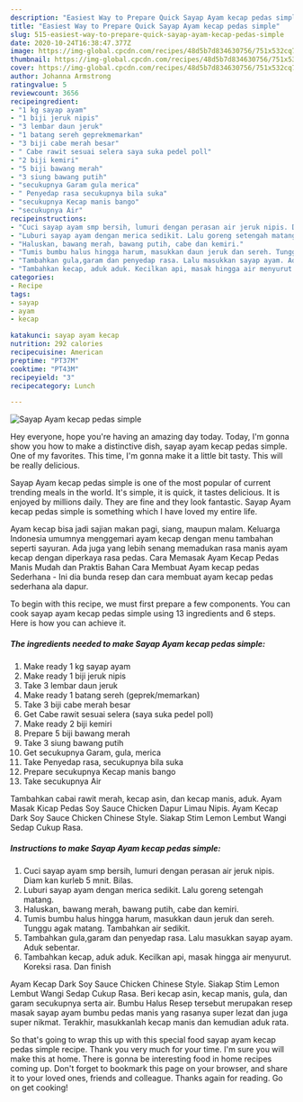 ```yaml
---
description: "Easiest Way to Prepare Quick Sayap Ayam kecap pedas simple"
title: "Easiest Way to Prepare Quick Sayap Ayam kecap pedas simple"
slug: 515-easiest-way-to-prepare-quick-sayap-ayam-kecap-pedas-simple
date: 2020-10-24T16:38:47.377Z
image: https://img-global.cpcdn.com/recipes/48d5b7d834630756/751x532cq70/sayap-ayam-kecap-pedas-simple-foto-resep-utama.jpg
thumbnail: https://img-global.cpcdn.com/recipes/48d5b7d834630756/751x532cq70/sayap-ayam-kecap-pedas-simple-foto-resep-utama.jpg
cover: https://img-global.cpcdn.com/recipes/48d5b7d834630756/751x532cq70/sayap-ayam-kecap-pedas-simple-foto-resep-utama.jpg
author: Johanna Armstrong
ratingvalue: 5
reviewcount: 3656
recipeingredient:
- "1 kg sayap ayam"
- "1 biji jeruk nipis"
- "3 lembar daun jeruk"
- "1 batang sereh geprekmemarkan"
- "3 biji cabe merah besar"
- " Cabe rawit sesuai selera saya suka pedel poll"
- "2 biji kemiri"
- "5 biji bawang merah"
- "3 siung bawang putih"
- "secukupnya Garam gula merica"
- " Penyedap rasa secukupnya bila suka"
- "secukupnya Kecap manis bango"
- "secukupnya Air"
recipeinstructions:
- "Cuci sayap ayam smp bersih, lumuri dengan perasan air jeruk nipis. Diam kan kurleb 5 mnit. Bilas."
- "Luburi sayap ayam dengan merica sedikit. Lalu goreng setengah matang."
- "Haluskan, bawang merah, bawang putih, cabe dan kemiri."
- "Tumis bumbu halus hingga harum, masukkan daun jeruk dan sereh. Tunggu agak matang. Tambahkan air sedikit."
- "Tambahkan gula,garam dan penyedap rasa. Lalu masukkan sayap ayam. Aduk sebentar."
- "Tambahkan kecap, aduk aduk. Kecilkan api, masak hingga air menyurut. Koreksi rasa. Dan finish"
categories:
- Recipe
tags:
- sayap
- ayam
- kecap

katakunci: sayap ayam kecap 
nutrition: 292 calories
recipecuisine: American
preptime: "PT37M"
cooktime: "PT43M"
recipeyield: "3"
recipecategory: Lunch

---
```



![Sayap Ayam kecap pedas simple](https://img-global.cpcdn.com/recipes/48d5b7d834630756/751x532cq70/sayap-ayam-kecap-pedas-simple-foto-resep-utama.jpg)

Hey everyone, hope you're having an amazing day today. Today, I'm gonna show you how to make a distinctive dish, sayap ayam kecap pedas simple. One of my favorites. This time, I'm gonna make it a little bit tasty. This will be really delicious.

Sayap Ayam kecap pedas simple is one of the most popular of current trending meals in the world. It's simple, it is quick, it tastes delicious. It is enjoyed by millions daily. They are fine and they look fantastic. Sayap Ayam kecap pedas simple is something which I have loved my entire life.

Ayam kecap bisa jadi sajian makan pagi, siang, maupun malam. Keluarga Indonesia umumnya menggemari ayam kecap dengan menu tambahan seperti sayuran. Ada juga yang lebih senang memadukan rasa manis ayam kecap dengan diperkaya rasa pedas. Cara Memasak Ayam Kecap Pedas Manis Mudah dan Praktis Bahan Cara Membuat Ayam kecap pedas Sederhana - Ini dia bunda resep dan cara membuat ayam kecap pedas sederhana ala dapur.


To begin with this recipe, we must first prepare a few components. You can cook sayap ayam kecap pedas simple using 13 ingredients and 6 steps. Here is how you can achieve it.

<!--inarticleads1-->

##### The ingredients needed to make Sayap Ayam kecap pedas simple:

1. Make ready 1 kg sayap ayam
1. Make ready 1 biji jeruk nipis
1. Take 3 lembar daun jeruk
1. Make ready 1 batang sereh (geprek/memarkan)
1. Take 3 biji cabe merah besar
1. Get  Cabe rawit sesuai selera (saya suka pedel poll)
1. Make ready 2 biji kemiri
1. Prepare 5 biji bawang merah
1. Take 3 siung bawang putih
1. Get secukupnya Garam, gula, merica
1. Take  Penyedap rasa, secukupnya bila suka
1. Prepare secukupnya Kecap manis bango
1. Take secukupnya Air


Tambahkan cabai rawit merah, kecap asin, dan kecap manis, aduk. Ayam Masak Kicap Pedas Soy Sauce Chicken Dapur Limau Nipis. Ayam Kecap Dark Soy Sauce Chicken Chinese Style. Siakap Stim Lemon Lembut Wangi Sedap Cukup Rasa. 

<!--inarticleads2-->

##### Instructions to make Sayap Ayam kecap pedas simple:

1. Cuci sayap ayam smp bersih, lumuri dengan perasan air jeruk nipis. Diam kan kurleb 5 mnit. Bilas.
1. Luburi sayap ayam dengan merica sedikit. Lalu goreng setengah matang.
1. Haluskan, bawang merah, bawang putih, cabe dan kemiri.
1. Tumis bumbu halus hingga harum, masukkan daun jeruk dan sereh. Tunggu agak matang. Tambahkan air sedikit.
1. Tambahkan gula,garam dan penyedap rasa. Lalu masukkan sayap ayam. Aduk sebentar.
1. Tambahkan kecap, aduk aduk. Kecilkan api, masak hingga air menyurut. Koreksi rasa. Dan finish


Ayam Kecap Dark Soy Sauce Chicken Chinese Style. Siakap Stim Lemon Lembut Wangi Sedap Cukup Rasa. Beri kecap asin, kecap manis, gula, dan garam secukupnya serta air. Bumbu Halus Resep tersebut merupakan resep masak sayap ayam bumbu pedas manis yang rasanya super lezat dan juga super nikmat. Terakhir, masukkanlah kecap manis dan kemudian aduk rata. 

So that's going to wrap this up with this special food sayap ayam kecap pedas simple recipe. Thank you very much for your time. I'm sure you will make this at home. There is gonna be interesting food in home recipes coming up. Don't forget to bookmark this page on your browser, and share it to your loved ones, friends and colleague. Thanks again for reading. Go on get cooking!
